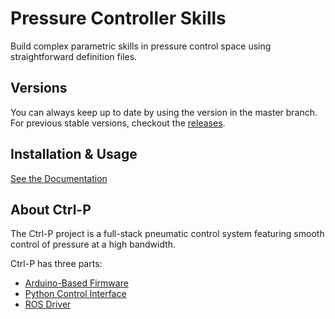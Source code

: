 # Pressure Controller Skills

Build complex parametric skills in pressure control space using straightforward definition files.

## Versions
You can always keep up to date by using the version in the master branch. For previous stable versions, checkout the [releases](https://github.com/cbteeple/pressure_controller_skills/releases).

## Installation & Usage

[See the Documentation](https://ctrl-p.cbteeple.com/skills)

## About Ctrl-P
The Ctrl-P project is a full-stack pneumatic control system featuring smooth control of pressure at a high bandwidth.

Ctrl-P has three parts:
- [Arduino-Based Firmware](https://github.com/cbteeple/pressure_controller)
- [Python Control Interface](https://github.com/cbteeple/pressure_control_interface)
- [ROS Driver](https://github.com/cbteeple/pressure_control_cbt)
